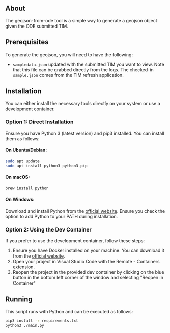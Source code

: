 ## About

The geojson-from-ode tool is a simple way to generate a geojson object given the ODE submitted TIM.

## Prerequisites
To generate the geojson, you will need to have the following:
- `sampledata.json` updated with the submitted TIM you want to view.
    Note that this file can be grabbed directly from the logs. The checked-in `sample.json` comes from the TIM refresh application.

## Installation
You can either install the necessary tools directly on your system or use a development container.

### Option 1: Direct Installation

Ensure you have Python 3 (latest version) and pip3 installed. You can install them as follows:

#### On Ubuntu/Debian:
```sh
sudo apt update
sudo apt install python3 python3-pip
```

#### On macOS:
```sh
brew install python
```

#### On Windows:
Download and install Python from the [official website](https://www.python.org/). Ensure you check the option to add Python to your PATH during installation.

### Option 2: Using the Dev Container

If you prefer to use the development container, follow these steps:

1. Ensure you have Docker installed on your machine. You can download it from the [official website](https://www.docker.com/).
2. Open your project in Visual Studio Code with the Remote - Containers extension.
3. Reopen the project in the provided dev container by clicking on the blue button in the bottom left corner of the window and selecting "Reopen in Container"

## Running

This script runs with Python and can be executed as follows:
```sh
pip3 install -r requirements.txt
python3 ./main.py
```